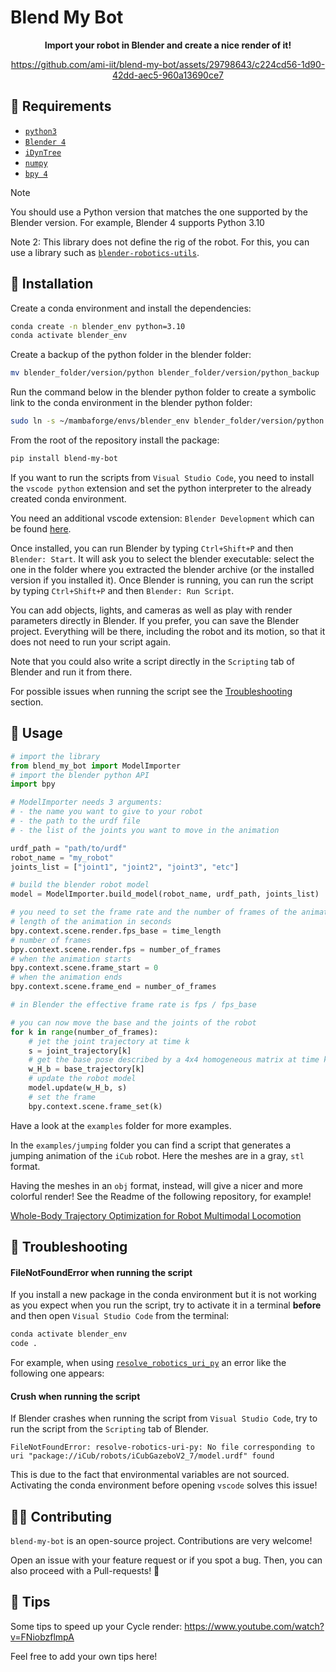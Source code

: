 # Blend My Bot

<div align="center">

**Import your robot in Blender and create a nice render of it!**

<https://github.com/ami-iit/blend-my-bot/assets/29798643/c224cd56-1d90-42dd-aec5-960a13690ce7>

</div>

## 🐍 Requirements

- [`python3`](<https://wiki.python.org/moin/BeginnersGuide>)
- [`Blender 4`](<https://www.blender.org/download/lts/3-6/>)
- [`iDynTree`](<https://github.com/robotology/idyntree>)
- [`numpy`](<https://numpy.org/>)
- [`bpy 4`](<https://pypi.org/project/bpy/>)

> [!NOTE]
> You should use a Python version that matches the one supported by the Blender version.
> For example, Blender 4 supports Python 3.10

Note 2: This library does not define the rig of the robot. For this, you can use a library such as [`blender-robotics-utils`](https://github.com/robotology/blender-robotics-utils).

## 💾 Installation

Create a conda environment and install the dependencies:

```bash
conda create -n blender_env python=3.10
conda activate blender_env
```

Create a backup of the python folder in the blender folder:

```bash
mv blender_folder/version/python blender_folder/version/python_backup
```

Run the command below in the blender python folder to create a symbolic link to the conda environment in the blender python folder:

```bash
sudo ln -s ~/mambaforge/envs/blender_env blender_folder/version/python
```

From the root of the repository install the package:

```bash
pip install blend-my-bot
```

If you want to run the scripts from `Visual Studio Code`, you need to install the `vscode python` extension and set the python interpreter to the already created conda environment.

You need an additional vscode extension: `Blender Development` which can be found [here](https://marketplace.visualstudio.com/items?itemName=JacquesLucke.blender-development).

Once installed, you can run Blender by typing `Ctrl+Shift+P` and then `Blender: Start`. It will ask you to select the blender executable: select the one in the folder where you extracted the blender archive (or the installed version if you installed it). Once Blender is running, you can run the script by typing `Ctrl+Shift+P` and then `Blender: Run Script`.

You can add objects, lights, and cameras as well as play with render parameters directly in Blender.
If you prefer, you can save the Blender project. Everything will be there, including the robot and its motion, so that it does not need to run your script again.

Note that you could also write a script directly in the `Scripting` tab of Blender and run it from there.

For possible issues when running the script see the [Troubleshooting](#troubleshooting) section.

## 🚀 Usage

```python
# import the library
from blend_my_bot import ModelImporter
# import the blender python API
import bpy

# ModelImporter needs 3 arguments:
# - the name you want to give to your robot
# - the path to the urdf file
# - the list of the joints you want to move in the animation

urdf_path = "path/to/urdf"
robot_name = "my_robot"
joints_list = ["joint1", "joint2", "joint3", "etc"]

# build the blender robot model
model = ModelImporter.build_model(robot_name, urdf_path, joints_list)

# you need to set the frame rate and the number of frames of the animation
# length of the animation in seconds
bpy.context.scene.render.fps_base = time_length
# number of frames
bpy.context.scene.render.fps = number_of_frames
# when the animation starts
bpy.context.scene.frame_start = 0
# when the animation ends
bpy.context.scene.frame_end = number_of_frames

# in Blender the effective frame rate is fps / fps_base

# you can now move the base and the joints of the robot
for k in range(number_of_frames):
    # jet the joint trajectory at time k
    s = joint_trajectory[k]
    # get the base pose described by a 4x4 homogeneous matrix at time k
    w_H_b = base_trajectory[k]
    # update the robot model
    model.update(w_H_b, s)
    # set the frame
    bpy.context.scene.frame_set(k)
```

Have a look at the `examples` folder for more examples.

In the `examples/jumping` folder you can find a script that generates a jumping animation of the `iCub` robot. Here the meshes are in a gray, `stl` format.

Having the meshes in an `obj` format, instead, will give a nicer and more colorful render! See the Readme of the following repository, for example!

[Whole-Body Trajectory Optimization for Robot Multimodal Locomotion](<https://github.com/ami-iit/paper_lerario_2022_humanoids_planning-multimodal-locomotion>)

## 🦿 Troubleshooting

#### FileNotFoundError when running the script

If you install a new package in the conda environment but it is not working as you expect when you run the script, try to activate it in a terminal **before** and then open `Visual Studio Code` from the terminal:

```bash
conda activate blender_env
code .
```

For example, when using [`resolve_robotics_uri_py`](https://github.com/ami-iit/resolve-robotics-uri-py) an error like the following one appears:

#### Crush when running the script

If Blender crashes when running the script from `Visual Studio Code`, try to run the script from the `Scripting` tab of Blender.

```
FileNotFoundError: resolve-robotics-uri-py: No file corresponding to uri "package://iCub/robots/iCubGazeboV2_7/model.urdf" found
```

This is due to the fact that environmental variables are not sourced. Activating the conda environment before opening `vscode` solves this issue!

## 🦸‍♂️ Contributing

`blend-my-bot` is an open-source project. Contributions are very welcome!

Open an issue with your feature request or if you spot a bug. Then, you can also proceed with a Pull-requests! 🚀

## 📝 Tips

Some tips to speed up your Cycle render:
<https://www.youtube.com/watch?v=FNiobzflmpA>

Feel free to add your own tips here!
